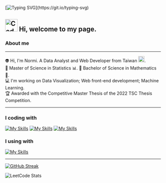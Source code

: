 <!--![](https://github.com/Normi-CYH/Normi-CYH/blob/main/resource/normi.gif?raw=true)-->
[![Typing SVG](https://readme-typing-svg.herokuapp.com?font=Fira+Code&size=30&duration=3000&pause=100&color=F77127&background=0D2F7B00&vCenter=true&width=435&lines=Hi!+I'm+Normi.+;Nice+to+meet+you~~~)](https://git.io/typing-svg)
## <img src="https://user-images.githubusercontent.com/42378118/110234147-e3259600-7f4e-11eb-95be-0c4047144dea.gif" alt="Coder GIF" width="40"> Hi, welcome to my page.
<!--### 嗨 :wave:，歡迎來到我的 GitHub。-->


### About me
---
:alien: Hi, I'm  Normi. A Data Analyst and Web Developer from Taiwan <img src="https://hatscripts.github.io/circle-flags/flags/tw.svg" width="20">.\
:book: Master of Science in Statistics :bar_chart:.
:book: Bachelor of Science in Mathematics :triangular_ruler:.\
:computer: I'm working on Data Visualization; Web front-end development; Machine Learning.\
:trophy: Awarded with the Competitive Master Thesis of the 2022 TSC Thesis Competition.

---
### I coding with
[![My Skills](https://skillicons.dev/icons?i=py,r,tensorflow,matlab,mysql&perline=8)](https://skillicons.dev)
[![My Skills](https://skillicons.dev/icons?i=md,js,html,css,flask&perline=8)](https://skillicons.dev)
[![My Skills](https://skillicons.dev/icons?i=c,cpp,git&perline=8)](https://skillicons.dev)

### I using with
[![My Skills](https://skillicons.dev/icons?i=vscode,github,discord,figma)](https://skillicons.dev)



---
[![GitHub Streak](https://streak-stats.demolab.com?user=Normi-CYH&theme=gruvbox_duo&border_radius=60&date_format=%5BY.%5Dn.j)](https://git.io/streak-stats)

![LeetCode Stats](https://leetcard.jacoblin.cool/ChenYiHsuan?theme=nord&font=Lato&ext=heatmap)
<!-- [![Top Langs](https://github-readme-stats.vercel.app/api/top-langs/?username=Normi-CYH)](https://github.com/anuraghazra/github-readme-stats) -->


<!--
**Normi-CYH/Normi-CYH** is a ✨ _special_ ✨ repository because its `README.md` (this file) appears on your GitHub profile.

Here are some ideas to get you started:

- 🔭 I’m currently working on ...
- 🌱 I’m currently learning ...
- 👯 I’m looking to collaborate on ...
- 🤔 I’m looking for help with ...
- 💬 Ask me about ...
- 📫 How to reach me: ...
- 😄 Pronouns: ...
- ⚡ Fun fact: ...
-->
